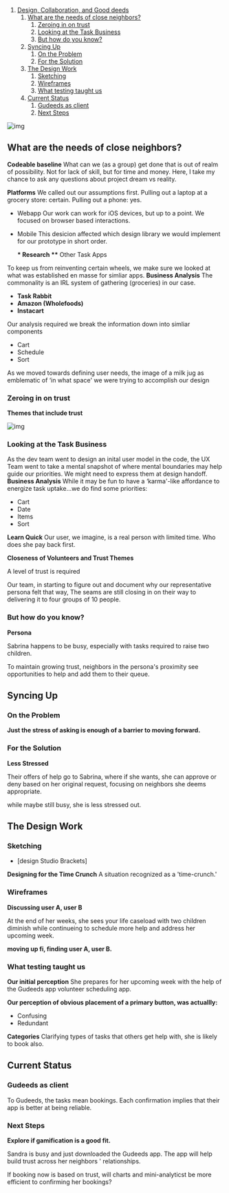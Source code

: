 

1.  [Design, Collaboration, and Good deeds](#orgb7704f4)
    1.  [What are the needs of close neighbors?](#org491a984)
        1.  [Zeroing in on trust](#orgdb94b73)
        2.  [Looking at the Task Business](#orgca716ed)
        3.  [But how do you know?](#org4306c8f)
    2.  [Syncing Up](#orge736804)
        1.  [On the Problem](#orgd87e5e8)
        2.  [For the Solution](#org7a379ed)
    3.  [The Design Work](#orgfd52e6c)
        1.  [Sketching](#org47543b5)
        2.  [Wireframes](#org227007d)
        3.  [What testing taught us](#org8786e07)
    4.  [Current Status](#org8bff191)
        1.  [Gudeeds as client](#org508cc3f)
        2.  [Next Steps](#org6eaea12)


<a id="orgb7704f4"></a>

![img](https://paper-attachments.dropbox.com/s_939A39C54BE532AA128503EB46A60918FB25F0AE543B578BF78BB58E8F771B97_1626116205850_Prox+Peek+2021-07-12+13-54.gif)


<a id="org491a984"></a>

## What are the needs of close neighbors?

**Codeable baseline** What can we (as a group) get done that is out of
realm of possibility. Not for lack of skill, but for time and money.
Here, I take my chance to ask any questions about project dream vs
reality.

**Platforms** We called out our assumptions first. Pulling out a laptop at
a grocery store: certain. Pulling out a phone: yes.

-   Webapp Our work can work for iOS devices, but up to a point. We
    focused on browser based interactions.

-   Mobile This desicion affected which design library we would implement
    for our prototype in short order.
    
    **\* Research
    \*\*** Other Task Apps

To keep us from reinventing certain wheels, we make sure we looked at
what was established en masse for simliar apps. **Business Analysis** The
commonality is an IRL system of gathering (groceries) in our case.

-   **Task Rabbit**
-   **Amazon (Wholefoods)**
-   **Instacart**

Our analysis required we break the information down into simliar
components

-   Cart
-   Schedule
-   Sort

As we moved towards defining user needs, the image of a milk jug as
emblematic of ‘in what space' we were trying to accomplish our design


<a id="orgdb94b73"></a>

### Zeroing in on trust

**Themes that include trust**

![img](https://paper-attachments.dropbox.com/s_939A39C54BE532AA128503EB46A60918FB25F0AE543B578BF78BB58E8F771B97_1626047441287_2021-07-11+18.47.58.gif)


<a id="orgca716ed"></a>

### Looking at the Task Business

As the dev team went to design an inital user model in the code, the UX
Team went to take a mental snapshot of where mental boundaries may help
guide our priorities. We might need to express them at design handoff.  
**Business Analysis** While it may be fun to have a ‘karma'-like
affordance to energize task uptake&#x2026;we do find some priorities:

-   Cart
-   Date
-   Items
-   Sort

**Learn Quick** Our user, we imagine, is a real person with limited time.
Who does she pay back first.

**Closeness of Volunteers and Trust Themes**

A level of trust is required

Our team, in starting to figure out and document why our representative
persona felt that way, The seams are still closing in on their way to
delivering it to four groups of 10 people.


<a id="org4306c8f"></a>

### But how do you know?

**Persona**

Sabrina happens to be busy, especially with tasks required to raise two
children.

To maintain growing trust, neighbors in the persona's proximity see
opportunities to help and add them to their queue.


<a id="orge736804"></a>

## Syncing Up


<a id="orgd87e5e8"></a>

### On the Problem

**Just the stress of asking is enough of a barrier to moving forward.**


<a id="org7a379ed"></a>

### For the Solution

**Less Stressed**

Their offers of help go to Sabrina, where if she wants, she can approve
or deny based on her original request, focusing on neighbors she deems
appropriate.

while maybe still busy, she is less stressed out.


<a id="orgfd52e6c"></a>

## The Design Work


<a id="org47543b5"></a>

### Sketching

-   [design Studio Brackets]

**Designing for the Time Crunch** A situation recognized as a
'time-crunch.'


<a id="org227007d"></a>

### Wireframes

**Discussing user A, user B**

At the end of her weeks, she sees your life caseload with two children
diminish while continueing to schedule more help and address her
upcoming week.

**moving up fi, finding user A, user B.**


<a id="org8786e07"></a>

### What testing taught us

**Our initial perception** She prepares for her upcoming week with the
help of the Gudeeds app volunteer scheduling app.

**Our perception of obvious placement of a primary button, was
actuallly:**

-   Confusing
-   Redundant

**Categories** Clarifying types of tasks that others get help with, she is
likely to book also.


<a id="org8bff191"></a>

## Current Status


<a id="org508cc3f"></a>

### Gudeeds as client

To Gudeeds, the tasks mean bookings. Each confirmation implies that
their app is better at being reliable.


<a id="org6eaea12"></a>

### Next Steps

**Explore if gamification is a good fit.**

Sandra is busy and just downloaded the Gudeeds app. The app will help
build trust across her neighbors ' relationships.

If booking now is based on trust, will charts and mini-analyticst be
more efficient to confirming her bookings?

